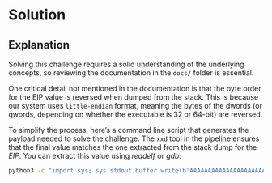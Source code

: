 # Solution

## Explanation

Solving this challenge requires a solid understanding of the underlying concepts, so reviewing the documentation in the `docs/` folder is essential.

One critical detail not mentioned in the documentation is that the byte order for the EIP value is reversed when dumped from the stack. This is because our system uses `little-endian` format, meaning the bytes of the dwords (or qwords, depending on whether the executable is 32 or 64-bit) are reversed.

To simplify the process, here’s a command line script that generates the payload needed to solve the challenge. The `xxd` tool in the pipeline ensures that the final value matches the one extracted from the stack dump for the *EIP*. You can extract this value using *readelf* or *gdb*:

```bash
python3 -c "import sys; sys.stdout.buffer.write(b'AAAAAAAAAAAAAAAAAAAAAAAAAAAAAAAA\xf6\x91\x04\x08')" | xxd
```

